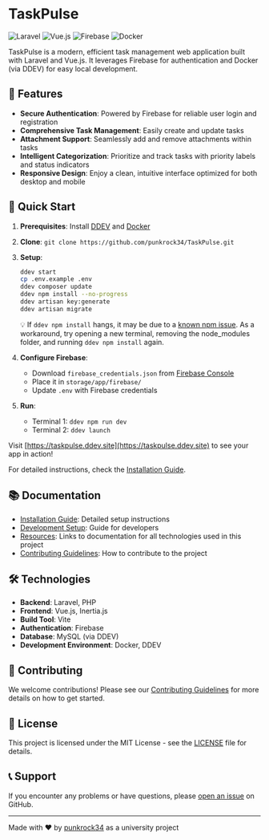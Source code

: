 # TaskPulse

![Laravel](https://img.shields.io/badge/Laravel-FF2D20?style=for-the-badge&logo=laravel&logoColor=white)
![Vue.js](https://img.shields.io/badge/Vue.js-35495E?style=for-the-badge&logo=vue.js&logoColor=4FC08D)
![Firebase](https://img.shields.io/badge/Firebase-FFCA28?style=for-the-badge&logo=firebase&logoColor=black)
![Docker](https://img.shields.io/badge/Docker-2496ED?style=for-the-badge&logo=docker&logoColor=white)

TaskPulse is a modern, efficient task management web application built with Laravel and Vue.js. It leverages Firebase for authentication and Docker (via DDEV) for easy local development.

## 🌟 Features

- **Secure Authentication**: Powered by Firebase for reliable user login and registration
- **Comprehensive Task Management**: Easily create and update tasks
- **Attachment Support**: Seamlessly add and remove attachments within tasks
- **Intelligent Categorization**: Prioritize and track tasks with priority labels and status indicators
- **Responsive Design**: Enjoy a clean, intuitive interface optimized for both desktop and mobile

## 🚀 Quick Start

1. **Prerequisites**: Install [DDEV](https://ddev.readthedocs.io/en/stable/) and [Docker](https://www.docker.com/get-started)
2. **Clone**: `git clone https://github.com/punkrock34/TaskPulse.git`
3. **Setup**:

   ```sh
   ddev start
   cp .env.example .env
   ddev composer update
   ddev npm install --no-progress
   ddev artisan key:generate
   ddev artisan migrate
   ```

   💡 If `ddev npm install` hangs, it may be due to a [known npm issue](https://github.com/npm/cli/issues/4028). As a workaround, try opening a new terminal, removing the node_modules folder, and running `ddev npm install` again.


4. **Configure Firebase**:
   - Download `firebase_credentials.json` from [Firebase Console](https://console.firebase.google.com/)
   - Place it in `storage/app/firebase/`
   - Update `.env` with Firebase credentials
5. **Run**:
   - Terminal 1: `ddev npm run dev`
   - Terminal 2: `ddev launch`

Visit [https://taskpulse.ddev.site](https://taskpulse.ddev.site) to see your app in action!

For detailed instructions, check the [Installation Guide](./docs/installation.md).

## 📚 Documentation

- [Installation Guide](./docs/installation.md): Detailed setup instructions
- [Development Setup](./docs/development.md): Guide for developers
- [Resources](./docs/resources.md): Links to documentation for all technologies used in this project
- [Contributing Guidelines](./CONTRIBUTING.md): How to contribute to the project

## 🛠 Technologies

- **Backend**: Laravel, PHP
- **Frontend**: Vue.js, Inertia.js
- **Build Tool**: Vite
- **Authentication**: Firebase
- **Database**: MySQL (via DDEV)
- **Development Environment**: Docker, DDEV

## 🤝 Contributing

We welcome contributions! Please see our [Contributing Guidelines](./CONTRIBUTING.md) for more details on how to get started.

## 📄 License

This project is licensed under the MIT License - see the [LICENSE](./LICENSE.md) file for details.

## 📞 Support

If you encounter any problems or have questions, please [open an issue](https://github.com/punkrock34/TaskPulse/issues/new) on GitHub.

---

Made with ❤️ by [punkrock34](https://github.com/punkrock34) as a university project
